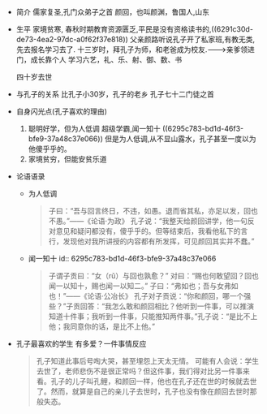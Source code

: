 - 简介
  儒家复圣,孔门众弟子之首
  颜回，也叫颜渊，鲁国人,山东
- 生平
  家境贫寒,
  春秋时期教育资源匮乏,平民是没有资格读书的,((6291c30d-de73-4ea2-97dc-a0f62f37e818)) 
  父亲颜路听说孔子开了私家班,有教无类,先去报名学习去了.
  十三岁时，拜孔子为师，和老爸成为校友.--->亲爹领进门，成长靠个人
  学习六艺，礼、乐、射、御、数、书
  
  四十岁去世
- 与孔子的关系
  比孔子小30岁，孔子的老乡
  孔子七十二门徒之首
- 自身闪光点(孔子喜欢的理由)
  1. 聪明好学，但为人低调
  超级学霸,闻一知十 ((6295c783-bd1d-46f3-bfe9-37a48c37e066)) 
  但是为人低调,从不显山露水，孔子甚至一度以为他傻乎乎的。
  2. 家境贫穷，但能安贫乐道
- 论语语录
	- 为人低调
	  >子曰：“吾与回言终日，不违，如愚。退而省其私，亦足以发，回也不愚。”——《论语·为政》
	  孔子说：“我整天给颜回讲学，他一句反对意见和疑问都没有，傻乎乎的。但等结束后，我看他私下的言行，发现他对我所讲授的内容都有所发挥，可见颜回其实并不蠢。”
	- 闻一知十
	  id:: 6295c783-bd1d-46f3-bfe9-37a48c37e066
	  >子谓子贡曰：“女（rǔ）与回也孰愈？”
	  对曰：“赐也何敢望回？回也闻一以知十，赐也闻一以知二。”
	  子曰：“弗如也；吾与女弗如也！”——《论语·公冶长》
	  孔子对子贡说：“你和颜回，哪一个强些？”子贡回答：“我怎么敢和颜回相比？他听到一件事，可以推演知道十件事；我听到一件事，只能推知两件事。”孔子说：“是比不上他；我同意你的话，是比不上他。”
- 孔子最喜欢的学生
  有多爱？一件事情反应
  >孔子知道此事后号啕大哭，甚至埋怨上天太无情。
  可能有人会说：学生去世了，老师悲伤不是很正常吗？但这件事，我们得对比另一件事来看。孔子的儿子叫孔鲤，和颜回一样，他也在孔子还在世的时候就去世了。然而，就算是自己的亲儿子去世时，孔子也没有像在颜回去世时那般失态。